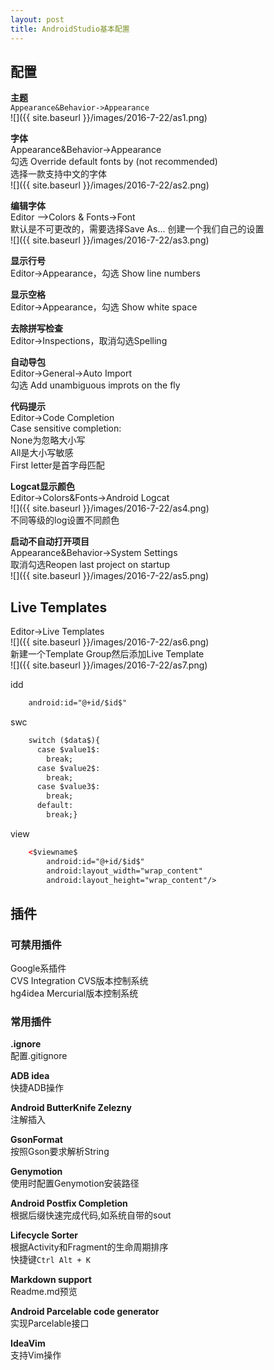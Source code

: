 ```yaml
---
layout: post
title: AndroidStudio基本配置
---
```

## 配置
**主题**    
`Appearance&Behavior->Appearance`    
![]({{ site.baseurl }}/images/2016-7-22/as1.png)

**字体**    
Appearance&Behavior->Appearance    
勾选 Override default fonts by (not recommended)    
选择一款支持中文的字体    
![]({{ site.baseurl }}/images/2016-7-22/as2.png)

**编辑字体**    
Editor -->Colors & Fonts->Font    
默认是不可更改的，需要选择Save As... 创建一个我们自己的设置    
![]({{ site.baseurl }}/images/2016-7-22/as3.png)

**显示行号**    
Editor->Appearance，勾选 Show line numbers

**显示空格**    
Editor->Appearance，勾选 Show white space

**去除拼写检查**    
Editor->Inspections，取消勾选Spelling

**自动导包**    		
Editor->General->Auto Import    
勾选 Add unambiguous improts on the fly

**代码提示**    
Editor->Code Completion    
Case sensitive completion:    		
None为忽略大小写    
All是大小写敏感    
First letter是首字母匹配    

**Logcat显示颜色**    
Editor->Colors&Fonts->Android Logcat    
![]({{ site.baseurl }}/images/2016-7-22/as4.png)    
不同等级的log设置不同颜色

**启动不自动打开项目**	    
Appearance&Behavior->System Settings    
取消勾选Reopen last project on startup    
![]({{ site.baseurl }}/images/2016-7-22/as5.png)

## Live Templates    
Editor->Live Templates    
![]({{ site.baseurl }}/images/2016-7-22/as6.png)    
新建一个Template Group然后添加Live Template    
![]({{ site.baseurl }}/images/2016-7-22/as7.png)

idd    
```xml
	android:id="@+id/$id$"
```

swc    
```xml
	switch ($data$){    
	  case $value1$:    
	  	break;    
      case $value2$:    
      	break;    
      case $value3$:    
      	break;                
      default:    
      	break;}
```

view		
```xml
	<$viewname$
        android:id="@+id/$id$"
        android:layout_width="wrap_content"
        android:layout_height="wrap_content"/>
```
## 插件
### 可禁用插件
Google系插件    	
CVS Integration    CVS版本控制系统    
hg4idea    Mercurial版本控制系统    

### 常用插件

**.ignore**    
配置.gitignore

**ADB idea**    
快捷ADB操作		

**Android ButterKnife Zelezny**    
注解插入		

**GsonFormat**    
按照Gson要求解析String		

**Genymotion**    
使用时配置Genymotion安装路径		

**Android Postfix Completion**    
根据后缀快速完成代码,如系统自带的sout		

**Lifecycle Sorter**    
根据Activity和Fragment的生命周期排序		
快捷键`Ctrl Alt + K`		

**Markdown support**    
Readme.md预览		

**Android Parcelable code generator**    
实现Parcelable接口		

**IdeaVim**    
支持Vim操作		